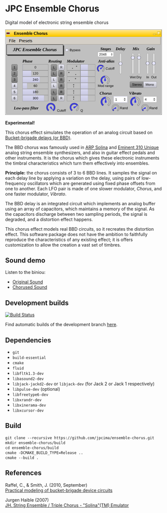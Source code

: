 # JPC Ensemble Chorus
Digital model of electronic string ensemble chorus

![screenshot](docs/screen.png "GUI overview")

**Experimental!**

This chorus effect simulates the operation of an analog circuit based on [Bucket-brigade delays (or BBD)](https://en.wikipedia.org/wiki/Bucket-brigade_device).

The BBD chorus was famously used in [ARP Solina](https://en.wikipedia.org/wiki/ARP_String_Ensemble) and [Eminent 310 Unique](https://en.wikipedia.org/wiki/Eminent_310_Unique) analog string ensemble synthesizers, and also in guitar effect pedals and other instruments. It is the chorus which gives these electronic instruments the timbral characteristics which turn them effectively into ensembles.

**Principle:** the chorus consists of 3 to 6 BBD lines. It samples the signal on each delay line by applying a variation on the delay, using pairs of low-frequency oscillators which are generated using fixed phase offsets from one to another.
Each LFO pair is made of one slower modulator, *Chorus*, and one faster modulator, *Vibrato*.

The BBD delay is an integrated circuit which implements an analog buffer using an array of capacitors, which maintains a memory of the signal. As the capacitors discharge between two sampling periods, the signal is degraded, and a distortion effect happens.

This chorus effect models real BBD circuits, so it recreates the distortion effect. This software package does not have the ambition to faithfully reproduce the characteristics of any existing effect; it is offers customization to allow the creation a vast set of timbres.

## Sound demo

Listen to the biniou:

- [Original Sound](https://soundcloud.com/user-482248552/jpc-ensemble-chorus-demo)
- [Chorused Sound](https://soundcloud.com/user-482248552/ensemble-chorus-demo)

## Development builds

[![Build Status](https://semaphoreci.com/api/v1/jpcima/ensemble-chorus/branches/master/badge.svg)](https://semaphoreci.com/jpcima/ensemble-chorus)

Find automatic builds of the development branch [here](http://jpcima.sdf1.org/software/development/EnsembleChorus/).

## Dependencies

- `git`
- `build-essential`
- `cmake`
- `fluid`
- `libfltk1.3-dev`
- `libasound2-dev`
- `libjack-jackd2-dev` or `libjack-dev` (for Jack 2 or Jack 1 respectively)
- `libpulse-dev` (optional)
- `libfreetype6-dev`
- `libxrandr-dev`
- `libxinerama-dev`
- `libxcursor-dev`

## Build

```
git clone --recursive https://github.com/jpcima/ensemble-chorus.git
mkdir ensemble-chorus/build
cd ensemble-chorus/build
cmake -DCMAKE_BUILD_TYPE=Release ..
cmake --build .
```

## References

Raffel, C., & Smith, J. (2010, September)  
[Practical modeling of bucket-brigade device circuits](http://colinraffel.com/publications/dafx2010practical.pdf)

Jurgen Haible (2007)  
[JH. String Ensemble / Triple Chorus - "Solina"(TM) Emulator](http://jhaible.com/legacy/triple_chorus/triple_chorus.html)
